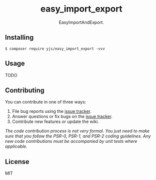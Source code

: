 <h1 align="center"> easy_import_export </h1>

<p align="center"> EasyImportAndExport.</p>


## Installing

```shell
$ composer require yjs/easy_import_export -vvv
```

## Usage

TODO

## Contributing

You can contribute in one of three ways:

1. File bug reports using the [issue tracker](https://github.com/yjs/easy_import_export/issues).
2. Answer questions or fix bugs on the [issue tracker](https://github.com/yjs/easy_import_export/issues).
3. Contribute new features or update the wiki.

_The code contribution process is not very formal. You just need to make sure that you follow the PSR-0, PSR-1, and PSR-2 coding guidelines. Any new code contributions must be accompanied by unit tests where applicable._

## License

MIT
